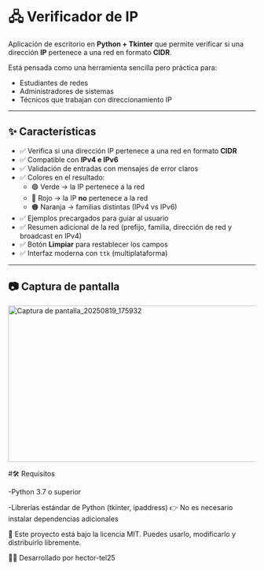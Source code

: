 # 🖧 Verificador de IP 

Aplicación de escritorio en **Python + Tkinter** que permite verificar si una dirección **IP** pertenece a una red en formato **CIDR**.  

Está pensada como una herramienta sencilla pero práctica para:  
- Estudiantes de redes  
- Administradores de sistemas  
- Técnicos que trabajan con direccionamiento IP  

---

## ✨ Características  

- ✅ Verifica si una dirección IP pertenece a una red en formato **CIDR**  
- ✅ Compatible con **IPv4 e IPv6**  
- ✅ Validación de entradas con mensajes de error claros  
- ✅ Colores en el resultado:  
  - 🟢 Verde → la IP pertenece a la red  
  - 🔴 Rojo → la IP **no** pertenece a la red  
  - 🟠 Naranja → familias distintas (IPv4 vs IPv6)  
- ✅ Ejemplos precargados para guiar al usuario  
- ✅ Resumen adicional de la red (prefijo, familia, dirección de red y broadcast en IPv4)  
- ✅ Botón **Limpiar** para restablecer los campos  
- ✅ Interfaz moderna con `ttk` (multiplataforma)  

---

## 📷 Captura de pantalla  

<img width="530" height="318" alt="Captura de pantalla_20250819_175932" src="https://github.com/user-attachments/assets/159c563e-7f73-482f-8def-e074d4ec797c" />

#🛠️ Requisitos

-Python 3.7 o superior

-Librerías estándar de Python (tkinter, ipaddress)
👉 No es necesario instalar dependencias adicionales

📄 
Este proyecto está bajo la licencia MIT.
Puedes usarlo, modificarlo y distribuirlo libremente.

👨‍💻 Desarrollado por hector-tel25

